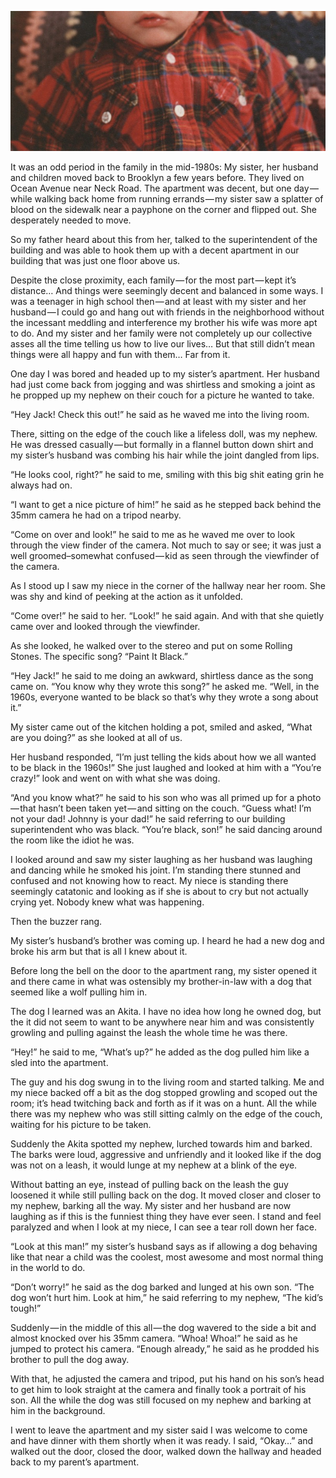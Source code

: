 <!-----
title: My Nephew’s Portrait
description: About the Time I Watched as a Relative Put a Barking Dog Inches Away from My Nephew’s Face and Everyone Just Stood Back and Laughed
date: '2018-04-01T01:10:07.985Z'
slug: c9311df80837
----->

![](../img/My-Nephews-Portrait.jpg)
<!--A cropped version of the portrait of my nephew as mentioned in the story. (Photo scanned by Jack Szwergold; Taken January 12, 1985)-->

It was an odd period in the family in the mid-1980s: My sister, her husband and children moved back to Brooklyn a few years before. They lived on Ocean Avenue near Neck Road. The apartment was decent, but one day — while walking back home from running errands — my sister saw a splatter of blood on the sidewalk near a payphone on the corner and flipped out. She desperately needed to move.

So my father heard about this from her, talked to the superintendent of the building and was able to hook them up with a decent apartment in our building that was just one floor above us.

Despite the close proximity, each family — for the most part — kept it’s distance… And things were seemingly decent and balanced in some ways. I was a teenager in high school then — and at least with my sister and her husband — I could go and hang out with friends in the neighborhood without the incessant meddling and interference my brother his wife was more apt to do. And my sister and her family were not completely up our collective asses all the time telling us how to live our lives… But that still didn’t mean things were all happy and fun with them… Far from it.

One day I was bored and headed up to my sister’s apartment. Her husband had just come back from jogging and was shirtless and smoking a joint as he propped up my nephew on their couch for a picture he wanted to take.

“Hey Jack! Check this out!” he said as he waved me into the living room.

There, sitting on the edge of the couch like a lifeless doll, was my nephew. He was dressed casually — but formally in a flannel button down shirt and my sister’s husband was combing his hair while the joint dangled from lips.

“He looks cool, right?” he said to me, smiling with this big shit eating grin he always had on.

“I want to get a nice picture of him!” he said as he stepped back behind the 35mm camera he had on a tripod nearby.

“Come on over and look!” he said to me as he waved me over to look through the view finder of the camera. Not much to say or see; it was just a well groomed–somewhat confused — kid as seen through the viewfinder of the camera.

As I stood up I saw my niece in the corner of the hallway near her room. She was shy and kind of peeking at the action as it unfolded.

“Come over!” he said to her. “Look!” he said again. And with that she quietly came over and looked through the viewfinder.

As she looked, he walked over to the stereo and put on some Rolling Stones. The specific song? “Paint It Black.”

“Hey Jack!” he said to me doing an awkward, shirtless dance as the song came on. “You know why they wrote this song?” he asked me. “Well, in the 1960s, everyone wanted to be black so that’s why they wrote a song about it.”

My sister came out of the kitchen holding a pot, smiled and asked, “What are you doing?” as she looked at all of us.

Her husband responded, “I’m just telling the kids about how we all wanted to be black in the 1960s!” She just laughed and looked at him with a “You’re crazy!” look and went on with what she was doing.

“And you know what?” he said to his son who was all primed up for a photo — that hasn’t been taken yet — and sitting on the couch. “Guess what! I’m not your dad! Johnny is your dad!” he said referring to our building superintendent who was black. “You’re black, son!” he said dancing around the room like the idiot he was.

I looked around and saw my sister laughing as her husband was laughing and dancing while he smoked his joint. I’m standing there stunned and confused and not knowing how to react. My niece is standing there seemingly catatonic and looking as if she is about to cry but not actually crying yet. Nobody knew what was happening.

Then the buzzer rang.

My sister’s husband’s brother was coming up. I heard he had a new dog and broke his arm but that is all I knew about it.

Before long the bell on the door to the apartment rang, my sister opened it and there came in what was ostensibly my brother-in-law with a dog that seemed like a wolf pulling him in.

The dog I learned was an Akita. I have no idea how long he owned dog, but the it did not seem to want to be anywhere near him and was consistently growling and pulling against the leash the whole time he was there.

“Hey!” he said to me, “What’s up?” he added as the dog pulled him like a sled into the apartment.

The guy and his dog swung in to the living room and started talking. Me and my niece backed off a bit as the dog stopped growling and scoped out the room; it’s head twitching back and forth as if it was on a hunt. All the while there was my nephew who was still sitting calmly on the edge of the couch, waiting for his picture to be taken.

Suddenly the Akita spotted my nephew, lurched towards him and barked. The barks were loud, aggressive and unfriendly and it looked like if the dog was not on a leash, it would lunge at my nephew at a blink of the eye.

Without batting an eye, instead of pulling back on the leash the guy loosened it while still pulling back on the dog. It moved closer and closer to my nephew, barking all the way. My sister and her husband are now laughing as if this is the funniest thing they have ever seen. I stand and feel paralyzed and when I look at my niece, I can see a tear roll down her face.

“Look at this man!” my sister’s husband says as if allowing a dog behaving like that near a child was the coolest, most awesome and most normal thing in the world to do.

“Don’t worry!” he said as the dog barked and lunged at his own son. “The dog won’t hurt him. Look at him,” he said referring to my nephew, “The kid’s tough!”

Suddenly — in the middle of this all — the dog wavered to the side a bit and almost knocked over his 35mm camera. “Whoa! Whoa!” he said as he jumped to protect his camera. “Enough already,” he said as he prodded his brother to pull the dog away.

With that, he adjusted the camera and tripod, put his hand on his son’s head to get him to look straight at the camera and finally took a portrait of his son. All the while the dog was still focused on my nephew and barking at him in the background.

I went to leave the apartment and my sister said I was welcome to come and have dinner with them shortly when it was ready. I said, “Okay…” and walked out the door, closed the door, walked down the hallway and headed back to my parent’s apartment.
